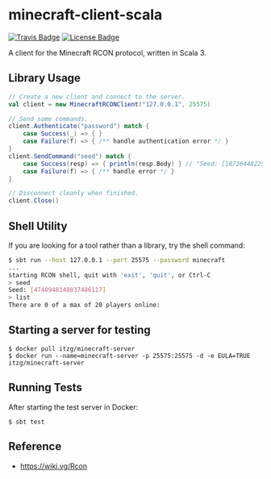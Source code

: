 # minecraft-client-scala

[![Travis Badge]][Travis]
[![License Badge]][License]

A client for the Minecraft RCON protocol, written in Scala 3.

## Library Usage

```scala
// Create a new client and connect to the server.
val client = new MinecraftRCONClient("127.0.0.1", 25575)

// Send some commands.
client.Authenticate("password") match {
	case Success(_) => { }
	case Failure(f) => { /** handle authentication error */ }
}
client.SendCommand("seed") match {
	case Success(resp) => { println(resp.Body) } // "Seed: [1871644822592853811]"
	case Failure(f) => { /** handle error */ }
}

// Disconnect cleanly when finished.
client.Close()
```

## Shell Utility

If you are looking for a tool rather than a library, try the shell command:

```bash
$ sbt run --host 127.0.0.1 --port 25575 --password minecraft
...
starting RCON shell, quit with 'exit', 'quit', or Ctrl-C
> seed
Seed: [4740948148837486117]
> list
There are 0 of a max of 20 players online:
```

## Starting a server for testing

```
$ docker pull itzg/minecraft-server
$ docker run --name=minecraft-server -p 25575:25575 -d -e EULA=TRUE itzg/minecraft-server
```

## Running Tests

After starting the test server in Docker:

```
$ sbt test
```

## Reference

- https://wiki.vg/Rcon

[Travis]: https://travis-ci.org/willroberts/minecraft-client-scala
[Travis Badge]: https://api.travis-ci.org/willroberts/minecraft-client-scala.svg?branch=main
[License]: https://www.gnu.org/licenses/gpl-3.0
[License Badge]: https://img.shields.io/badge/License-GPLv3-blue.svg